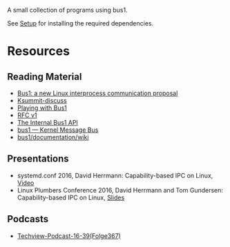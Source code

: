 A small collection of programs using bus1.

See [Setup](./Setup.md) for installing the required dependencies.

# Resources

## Reading Material

- [Bus1: a new Linux interprocess communication proposal](https://lwn.net/Articles/697191/)
- [Ksummit-discuss](https://lists.linuxfoundation.org/pipermail/ksummit-discuss/2016-July/003047.html)
- [Playing with Bus1](http://blog.peter-b.co.uk/2016/10/playing-with-bus1.html)
- [RFC v1](http://lkml.iu.edu/hypermail/linux/kernel/1610.3/02995.html)
- [The Internal Bus1 API](http://www.bus1.org/bus1.kernel-api.html)
- [bus1 — Kernel Message Bus](http://www.bus1.org/bus1.html)
- [bus1/documentation/wiki](https://github.com/bus1/documentation/wiki)

## Presentations

- systemd.conf 2016, David Herrmann: Capability-based IPC on Linux, [Video](https://www.youtube.com/watch?v=6zN0b6BfgLY)
- Linux Plumbers Conference 2016, David Herrmann and Tom Gundersen: Capability-based IPC on Linux, [Slides](http://linuxplumbersconf.org/2016/ocw//system/presentations/3819/original/bus3.pdf)

## Podcasts

- [Techview-Podcast-16-39(Folge367)](http://linux-podcast.de/2016/10/30/techview-podcast-16-39folge367/)

